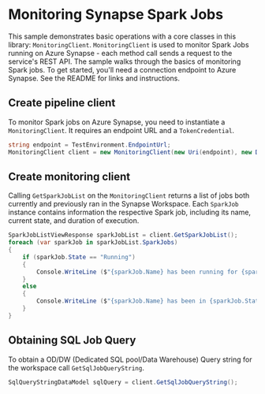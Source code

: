 # Monitoring Synapse Spark Jobs

This sample demonstrates basic operations with a core classes in this library: `MonitoringClient`. `MonitoringClient` is used to monitor Spark Jobs running on Azure Synapse - each method call sends a request to the service's REST API. The sample walks through the basics of monitoring Spark jobs. To get started, you'll need a connection endpoint to Azure Synapse. See the README for links and instructions.

## Create pipeline client

To monitor Spark jobs on Azure Synapse, you need to instantiate a `MonitoringClient`. It requires an endpoint URL and a `TokenCredential`.

```C# Snippet:CreateMonitoringClient
string endpoint = TestEnvironment.EndpointUrl;
MonitoringClient client = new MonitoringClient(new Uri(endpoint), new DefaultAzureCredential());
```

## Create monitoring client

Calling `GetSparkJobList` on the `MonitoringClient` returns a list of jobs both currently and previously ran in the Synapse Workspace. Each `SparkJob` instance contains information the respective Spark job, including its name, current state, and duration of execution.

```C# Snippet:GetSparkJobList
SparkJobListViewResponse sparkJobList = client.GetSparkJobList();
foreach (var sparkJob in sparkJobList.SparkJobs)
{
    if (sparkJob.State == "Running")
    {
        Console.WriteLine ($"{sparkJob.Name} has been running for {sparkJob.RunningDuration}");
    }
    else
    {
        Console.WriteLine ($"{sparkJob.Name} has been in {sparkJob.State} for {sparkJob.QueuedDuration}");
    }
}
```

## Obtaining SQL Job Query

To obtain a OD/DW (Dedicated SQL pool/Data Warehouse) Query string for the workspace call `GetSqlJobQueryString`.

```C# Snippet:GetSqlJobQueryString
SqlQueryStringDataModel sqlQuery = client.GetSqlJobQueryString();
```
